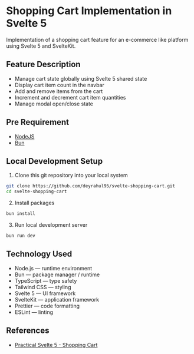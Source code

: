 # Shopping Cart Implementation in Svelte 5

Implementation of a shopping cart feature for an e-commerce like platform using Svelte 5 and SvelteKit.


## Feature Description

 - Manage cart state globally using Svelte 5 shared state
 - Display cart item count in the navbar
 - Add and remove items from the cart
 - Increment and decrement cart item quantities
 - Manage modal open/close state

## Pre Requirement

 - [NodeJS](https://nodejs.org/en)
 - [Bun](https://bun.sh/)

## Local Development Setup

1. Clone this git repository into your local system

```bash
git clone https://github.com/deyrahul95/svelte-shopping-cart.git
cd svelte-shopping-cart
```

2. Install packages

```bash
bun install
```

3. Run local development server

```bash
bun run dev
```

## Technology Used

 - Node.js — runtime environment
 - Bun — package manager / runtime
 - TypeScript — type safety
 - Tailwind CSS — styling
 - Svelte 5 — UI framework
 - SvelteKit — application framework
 - Prettier — code formatting
 - ESLint — linting

## References

 - [Practical Svelte 5 - Shopping Cart](https://www.youtube.com/watch?v=geAcAzheu_Y)